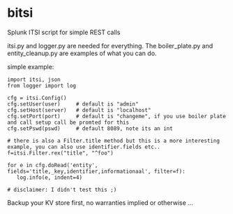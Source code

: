 # bitsi
Splunk ITSI script for simple REST calls

itsi.py and logger.py are needed for everything.  The boiler_plate.py and entity_cleanup.py are examples of what you can do.

simple example:

    import itsi, json
    from logger import log
    
    cfg = itsi.Config()
    cfg.setUser(user)     # default is "admin"
    cfg.setHost(server)   # default is "localhost"
    cfg.setPort(port)     # default is "changeme", if you use boiler plate and call setup call be promted for this
    cfg.setPswd(pswd)     # default 8089, note its an int

    # there is also a Filter.title method but this is a more interesting example, you can also use identifier.fields etc..
    f=itsi.Filter.rex("title", "^foo")
    
    for e in cfg.doRead('entity', fields='title,_key,identifier,informationaal', filter=f):
       log.info(e, indent=4)
        
    # disclaimer: I didn't test this ;)

<blurb>Backup your KV store first, no warranties implied or otherwise ... </blurb>
